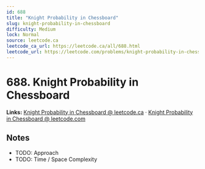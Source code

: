 ```yaml
--- 
id: 688
title: "Knight Probability in Chessboard"
slug: knight-probability-in-chessboard
difficulty: Medium
lock: Normal
source: leetcode.ca
leetcode_ca_url: https://leetcode.ca/all/688.html
leetcode_url: https://leetcode.com/problems/knight-probability-in-chessboard/
---
```


# 688. Knight Probability in Chessboard

**Links:** [Knight Probability in Chessboard @ leetcode.ca](https://leetcode.ca/all/688.html) · [Knight Probability in Chessboard @ leetcode.com](https://leetcode.com/problems/knight-probability-in-chessboard/)

## Notes
- TODO: Approach
- TODO: Time / Space Complexity
